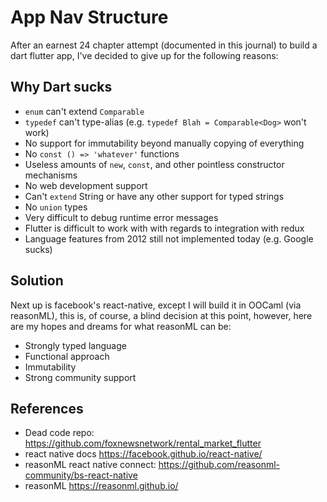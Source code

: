 # App Nav Structure

After an earnest 24 chapter attempt (documented in this journal) to build a dart flutter app, I've decided to give up for the following reasons:

## Why Dart sucks

- `enum` can't extend `Comparable`
- `typedef` can't type-alias (e.g. `typedef Blah = Comparable<Dog>` won't work)
- No support for immutability beyond manually copying of everything
- No `const () => 'whatever'` functions
- Useless amounts of `new`, `const`, and other pointless constructor mechanisms
- No web development support
- Can't `extend` String or have any other support for typed strings
- No `union` types
- Very difficult to debug runtime error messages
- Flutter is difficult to work with with regards to integration with redux
- Language features from 2012 still not implemented today (e.g. Google sucks)

## Solution

Next up is facebook's react-native, except I will build it in OOCaml (via reasonML), this is, of course, a blind decision at this point, however, here are my hopes and dreams for what reasonML can be:

- Strongly typed language
- Functional approach
- Immutability
- Strong community support

## References

- Dead code repo: https://github.com/foxnewsnetwork/rental_market_flutter
- react native docs https://facebook.github.io/react-native/
- reasonML react native connect: https://github.com/reasonml-community/bs-react-native
- reasonML https://reasonml.github.io/